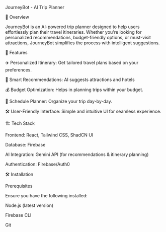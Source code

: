 JourneyBot - AI Trip Planner

🚀 Overview

JourneyBot is an AI-powered trip planner designed to help users effortlessly plan their travel itineraries. Whether you're looking for personalized recommendations, budget-friendly options, or must-visit attractions, JourneyBot simplifies the process with intelligent suggestions.

🌟 Features

✈️ Personalized Itinerary: Get tailored travel plans based on your preferences.

📍 Smart Recommendations: AI suggests attractions and hotels

💰 Budget Optimization: Helps in planning trips within your budget.

📅 Schedule Planner: Organize your trip day-by-day.

🛠 User-Friendly Interface: Simple and intuitive UI for seamless experience.

🏗 Tech Stack

Frontend: React, Tailwind CSS, ShadCN UI

Database: Firebase

AI Integration: Gemini API (for recommendations & itinerary planning)

Authentication: Firebase/Auth0

🛠 Installation

Prerequisites

Ensure you have the following installed:

Node.js (latest version)

Firebase CLI

Git
